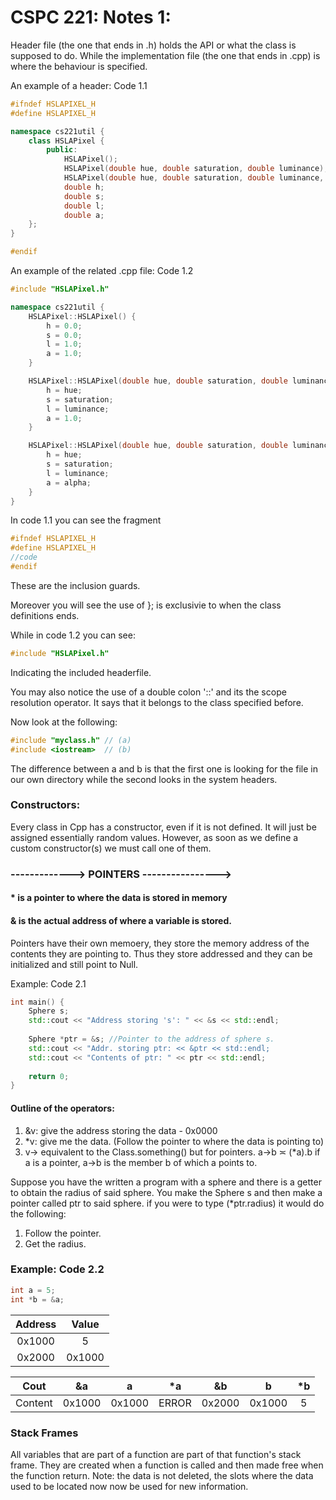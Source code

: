 # CSPC 221: Notes 1:

Header file (the one that ends in .h) holds the API or what the class is supposed to do. While the implementation file (the one that ends in .cpp) is where the behaviour is specified.

An example of a header: Code 1.1

```cpp
#ifndef HSLAPIXEL_H
#define HSLAPIXEL_H

namespace cs221util {
	class HSLAPixel {
		public:	
			HSLAPixel();
			HSLAPixel(double hue, double saturation, double luminance);
			HSLAPixel(double hue, double saturation, double luminance, double aplha);
			double h;
			double s;
			double l;
			double a;
	};
}

#endif
```
An example of the related .cpp file: Code 1.2

```cpp
#include "HSLAPixel.h"

namespace cs221util {
	HSLAPixel::HSLAPixel() {
		h = 0.0;
		s = 0.0;
		l = 1.0;
		a = 1.0;
	}

	HSLAPixel::HSLAPixel(double hue, double saturation, double luminance) {
		h = hue;
		s = saturation;
		l = luminance;
		a = 1.0;
	}	

	HSLAPixel::HSLAPixel(double hue, double saturation, double luminance, double alpha) {
		h = hue;
		s = saturation;
		l = luminance;
		a = alpha;
	}
}
```
In code 1.1 you can see the fragment
```cpp
#ifndef HSLAPIXEL_H
#define HSLAPIXEL_H
//code
#endif
```
These are the inclusion guards. 

Moreover you will see the use of }; is exclusivie to when the class definitions ends.

While in code 1.2 you can see:
```cpp
#include "HSLAPixel.h"
```
Indicating the included headerfile. 

You may also notice the use of a double colon '::' and its the scope resolution operator. It says that it belongs to the class specified before.

Now look at the following:

```cpp
#include "myclass.h" // (a)
#include <iostream>  // (b)
```

The difference between a and b is that the first one is looking for the file in our own directory while the second looks in the system headers.

### Constructors:
Every class in Cpp has a constructor, even if it is not defined. It will just be assigned essentially random values. However, as soon as we define a custom constructor(s) we must call one of them. 

### -------------> POINTERS ---------------->

#### * is a pointer to where the data is stored in memory
#### & is the actual address of where a variable is stored. 

Pointers have their own memoery, they store the memory address of the contents they are pointing to. Thus they store addressed and they can be initialized and still point to Null. 

Example: Code 2.1
```cpp
int main() {
	Sphere s;
	std::cout << "Address storing 's': " << &s << std::endl;
	
	Sphere *ptr = &s; //Pointer to the address of sphere s.
	std::cout << "Addr. storing ptr: << &ptr << std::endl;
	std::cout << "Contents of ptr: " << ptr << std::endl;
	
	return 0;
}
```
#### Outline of the operators:
1. &v: give the address storing the data - 0x0000
2. *v: give me the data. (Follow the pointer to where the data is pointing to)
3. v-> equivalent to the Class.something() but for pointers. a->b ≍ (*a).b if a is a pointer, a->b is the member b of which a points to. 

Suppose you have the written a program with a sphere and there is a getter to obtain the radius of said sphere. You make the Sphere s and then make a pointer called ptr to said sphere. if you were to type (*ptr.radius) it would do the following:
1. Follow the pointer.
2. Get the radius. 

### Example: Code 2.2
```cpp
int a = 5;
int *b = &a;
```
| Address       |    Value      |
|:-------------:|:-------------:|
| 0x1000        | 5             |
| 0x2000        |   0x1000      |

| Cout          | &a            |a              |*a             |&b             |b              |*b             |
|:-------------:|:-------------:|:-------------:|:-------------:|:-------------:|:-------------:|:-------------:|
| Content       | 0x1000        |0x1000         |ERROR          |0x2000         |0x1000         |5              |

### Stack Frames
All variables that are part of a function are part of that function's stack frame. They are created when a function is called and then made free when the function return. Note: the data is not deleted, the slots where the data used to be located now now be used for new information. 


